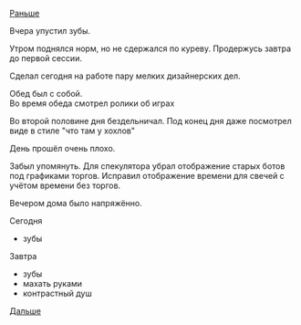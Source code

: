 [Раньше](2019.01.22.md)

Вчера упустил зубы.

Утром поднялся норм, но не сдержался по куреву.
Продержусь завтра до первой сессии.

Сделал сегодня на работе пару мелких дизайнерских дел.

Обед был с собой.  
Во время обеда смотрел ролики об играх

Во второй половине дня бездельничал. Под конец дня даже посмотрел виде в стиле "что там у хохлов"

День прошёл очень плохо.

Забыл упомянуть.
Для спекулятора убрал отображение старых ботов под графиками торгов.
Исправил отображение времени для свечей с учётом времени без торгов.

Вечером дома было напряжённо.

Сегодня
  - зубы

Завтра
  - зубы
  - махать руками
  - контрастный душ

 [Дальше](2019.01.24.md)